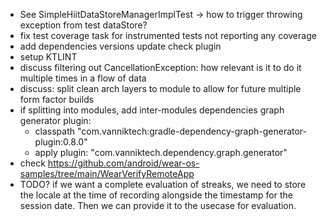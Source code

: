
* See SimpleHiitDataStoreManagerImplTest -> how to trigger throwing exception from test dataStore?
* fix test coverage task for instrumented tests not reporting any coverage
* add dependencies versions update check plugin
* setup KTLINT
* discuss filtering out CancellationException: how relevant is it to do it multiple times in a flow of data
* discuss: split clean arch layers to module to allow for future multiple form factor builds
* if splitting into modules, add inter-modules dependencies graph generator plugin: 
  * classpath "com.vanniktech:gradle-dependency-graph-generator-plugin:0.8.0"
  * apply plugin: "com.vanniktech.dependency.graph.generator"
* check https://github.com/android/wear-os-samples/tree/main/WearVerifyRemoteApp
* TODO? if we want a complete evaluation of streaks, we need to store the locale at the time of recording alongside the timestamp for the session date. Then we can provide it to the usecase for evaluation.